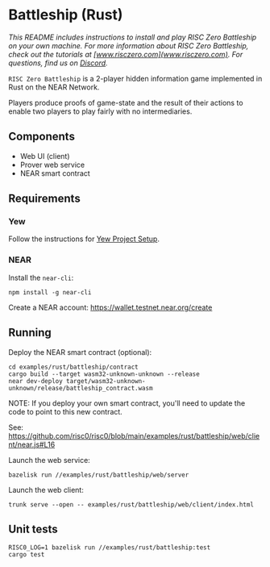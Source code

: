 # Battleship (Rust)
*This README includes instructions to install and play RISC Zero Battleship on your own machine. For more information about RISC Zero Battleship, check out the tutorials at [www.risczero.com](www.risczero.com). For questions, find us on [Discord](https://discord.gg/risczero).*

`RISC Zero Battleship` is a 2-player hidden information game implemented in Rust on the NEAR Network. 

Players produce proofs of game-state and the result of their actions to enable
two players to play fairly with no intermediaries.

## Components

* Web UI (client)
* Prover web service
* NEAR smart contract

## Requirements

### Yew

Follow the instructions for [Yew Project Setup](https://yew.rs/docs/getting-started/introduction).

### NEAR

Install the `near-cli`:
```
npm install -g near-cli
```

Create a NEAR account: https://wallet.testnet.near.org/create

## Running

Deploy the NEAR smart contract (optional):
```
cd examples/rust/battleship/contract
cargo build --target wasm32-unknown-unknown --release
near dev-deploy target/wasm32-unknown-unknown/release/battleship_contract.wasm
```

NOTE: If you deploy your own smart contract, you'll need to update the code to point to this new contract.

See: https://github.com/risc0/risc0/blob/main/examples/rust/battleship/web/client/near.js#L16

Launch the web service:
```
bazelisk run //examples/rust/battleship/web/server
```

Launch the web client:
```
trunk serve --open -- examples/rust/battleship/web/client/index.html
```

## Unit tests

```
RISC0_LOG=1 bazelisk run //examples/rust/battleship:test
cargo test
```
